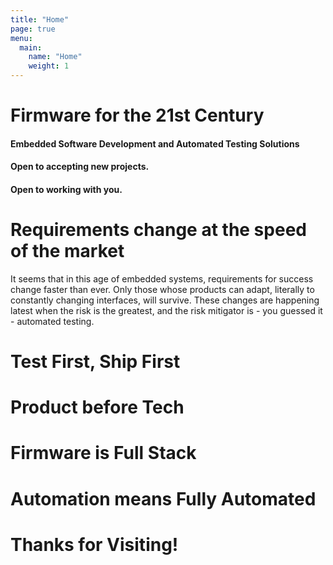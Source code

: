 ```yaml
---
title: "Home"
page: true
menu:
  main:
    name: "Home"
    weight: 1
---
```


# Firmware for the 21st Century
  
#### Embedded Software Development and Automated Testing Solutions
#### Open to accepting new projects.  
#### Open to working with you.




# Requirements change at the speed of the market

It seems that in this age of embedded systems, requirements for success change faster than ever. Only those whose products can adapt, literally to constantly changing interfaces, will survive. These changes are happening latest when the risk is the greatest, and the risk mitigator is - you guessed it - automated testing.
  
  
# Test First, Ship First


# Product before Tech

# Firmware is Full Stack

# Automation means Fully Automated



# Thanks for Visiting!

